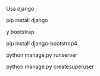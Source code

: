 Usa django

pip install django

y bootstrap

pip install django-bootstrap4

python manage.py runserver

python manage.py createsuperuser
